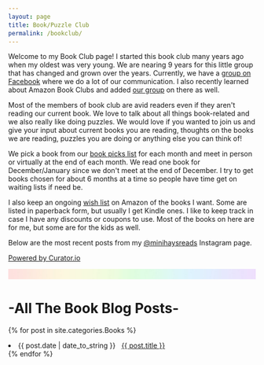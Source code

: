 ```yaml
---
layout: page
title: Book/Puzzle Club
permalink: /bookclub/
---
```

Welcome to my Book Club page! I started this book club many years ago when my oldest was very young. We are nearing 9 years for this little group that has changed and grown over the years. Currently, we have a [group on Facebook](http://facebook.com/groups/bookwormsandpuzzlepiecers/) where we do a lot of our communication. I also recently learned about Amazon Book Clubs and added [our group](https://www.amazon.com/amazonbookclubs/detail/amzn1.club.bookclub.28ba7cf3-de83-fac6-efe0-4252034d9917?) on there as well. 

Most of the members of book club are avid readers even if they aren't reading our current book. We love to talk about all things book-related and we also really like doing puzzles. We would love if you wanted to join us and give your input about current books you are reading, thoughts on the books we are reading, puzzles you are doing or anything else you can think of!

We pick a book from our [book picks list](/bookclub/booksread/) for each month and meet in person or virtually at the end of each month. We read one book for December/January since we don't meet at the end of December. I try to get books chosen for about 6 months at a time so people have time get on waiting lists if need be. 

I also keep an ongoing [wish list](https://www.amazon.com/hz/wishlist/ls/BX6IO38STJYM?ref_=wl_share) on Amazon of the books I want. Some are listed in paperback form, but usually I get Kindle ones. I like to keep track in case I have any discounts or coupons to use. Most of the books on here are for me, but some are for the kids as well. 

Below are the most recent posts from my [@minihaysreads](http://instagram.com/minihaysreads/) Instagram page.

<div id="curator-feed-minihaysreads-layout"><a href="https://curator.io" target="_blank" class="crt-logo crt-tag">Powered by Curator.io</a></div>
<!-- The Javascript can be moved to the end of the html page before the </body> tag -->
<script type="text/javascript">
/* curator-feed-minihaysreads-layout */
(function(){
var i, e, d = document, s = "script";i = d.createElement("script");i.async = 1;
i.src = "https://cdn.curator.io/published/ee27246f-6d85-46ff-839c-4d53c248e1e5.js";
e = d.getElementsByTagName(s)[0];e.parentNode.insertBefore(i, e);
})();
</script>

![header](/images/SkinnyRainbow.jpg)

# -All The Book Blog Posts-
{% for post in site.categories.Books %}
 <li><span>{{ post.date | date_to_string }}</span> &nbsp; <a href="{{ post.url }}">{{ post.title }}</a></li>
{% endfor %}